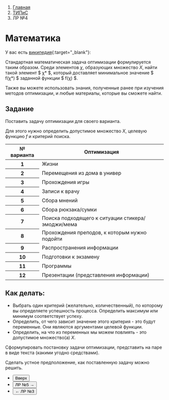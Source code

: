 <ol class="breadcrumb">
  <li class="breadcrumb-item"><a href="{{ site.baseurl }}">Главная</a></li>
  <li class="breadcrumb-item"><a href="{{ site.baseurl }}/TIPiS/index.html">ТИПиС</a></li>
  <li class="breadcrumb-item active">ЛР №4</li>
</ol>

<nav>
  <ul></ul>
</nav>

# Математика

У вас есть [википедия](https://ru.wikipedia.org/wiki/%D0%9E%D0%BF%D1%82%D0%B8%D0%BC%D0%B8%D0%B7%D0%B0%D1%86%D0%B8%D1%8F_(%D0%BC%D0%B0%D1%82%D0%B5%D0%BC%D0%B0%D1%82%D0%B8%D0%BA%D0%B0)){:target="_blank"}:

Стандартная математическая задача оптимизации формулируется таким образом. Среди элементов $χ$, образующих множество $Χ$, найти такой элемент $ χ* $, который доставляет минимальное значение $ f(χ*) $ заданной функции $ f(χ) $.

Также вы можете использовать знания, полученные ранее при изучения методов оптимизации, и любые материалы, которые вы сможете найти.

## Задание

Поставить задачу оптимизации для своего варианта.

Для этого нужно определить допустимое множество $X$, целевую функцию $f$ и критерий поиска.

<table class="table table-hover">
  <thead>
    <tr>
      <th scope="col">№ варианта</th>
      <th scope="col">Оптимизация</th>
    </tr>
  </thead>
  <tbody>
    <tr class="table-active">
      <th scope="row">1</th>
      <td>Жизни</td>
    </tr>
    <tr class="table-primary">
      <th scope="row">2</th>
      <td>Перемещения из дома в универ</td>
    </tr>
    <tr class="table-active">
      <th scope="row">3</th>
      <td>Прохождения игры</td>
    </tr>
    <tr class="table-primary">
      <th scope="row">4</th>
      <td>Записи к врачу</td>
    </tr>
    <tr class="table-active">
      <th scope="row">5</th>
      <td>Сбора мнений</td>
    </tr>
    <tr class="table-primary">
      <th scope="row">6</th>
      <td>Сбора рюкзака/сумки</td>
    </tr>
    <tr class="table-active">
      <th scope="row">7</th>
      <td>Поиска подходящего к ситуации стикера/эмоджи/мема</td>
    </tr>
    <tr class="table-primary">
      <th scope="row">8</th>
      <td>Прохождения преподов, к которым нужно подойти</td>
    </tr>
    <tr class="table-active">
      <th scope="row">9</th>
      <td>Распространения информации</td>
    </tr>
    <tr class="table-primary">
      <th scope="row">10</th>
      <td>Подготовки к экзамену</td>
    </tr>
    <tr class="table-active">
      <th scope="row">11</th>
      <td>Программы</td>
    </tr>
    <tr class="table-primary">
      <th scope="row">12</th>
      <td>Презентации (представления информации)</td>
    </tr>
   </tbody>
</table>

## Как делать:

* Выбрать один критерий (желательно, количественный), по которому вы определяете успешность процесса. Определить максимум или минимум соответствует успеху.
* Определить, от чего зависит значение этого критерия - это будут переменные. Они являются аргументами целевой функции.
* Определить, на что из переменных мы можем повлиять - это допустимое множество(а) $X$.

Сформулировать постановку задачи оптимизации, представить на паре в виде текста (какими угодно средствами).

Сделать устное предположение, как поставленную задачу можно решить.


<div class="row">
  <div class="col-lg-12">
   <ul class="list-unstyled">
     <li class="float-end">
       <button type="button" class="btn btn-outline-primary" onclick="window.location.href='#математика';">Вверх</button>
     </li>
     <li  class="float-end">
       <button type="button" class="btn btn-primary" onclick="window.location.href='{{ site.baseurl }}/TIPiS/labs/lab5.html';">ЛР №5 →</button>
     </li>
     <li>
       <button type="button" class="btn btn-primary" onclick="window.location.href='{{ site.baseurl }}/TIPiS/labs/lab3.html';">← ЛР №3</button>
     </li>
   </ul>
  </div>
</div>
